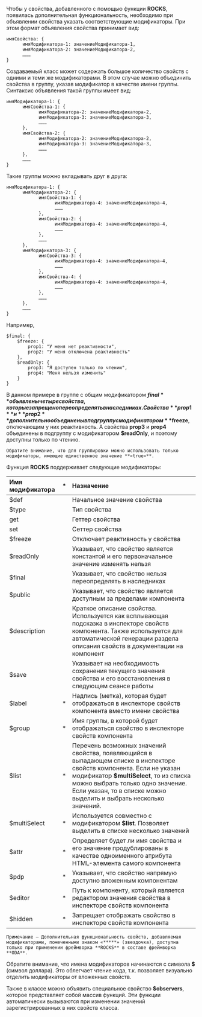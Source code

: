 ﻿Чтобы у свойства, добавленного с помощью функции **ROCKS**, появилась дополнительная функциональность, необходимо при объявлении свойства указать соответствующие модификаторы. При этом формат объявления свойства принимает вид:

```javascript_md
имяСвойства: {
      имяМодификатора-1: значениеМодификатора-1,
      имяМодификатора-2: значениеМодификатора-2,
      ………
}
```

Создаваемый класс может содержать большое количество свойств с одними и теми же модификаторами. В этом случае можно объединить свойства в группу, указав модификатор в качестве имени группы. Синтаксис объявления такой группы имеет вид:

```javascript_md
имяМодификатора-1: {
      имяСвойства-1: {
            имяМодификатора-2: значениеМодификатора-2,
            имяМодификатора-3: значениеМодификатора-3,
            ………
      },
      имяСвойства-2: {
            имяМодификатора-2: значениеМодификатора-2,
            имяМодификатора-3: значениеМодификатора-3,
            ………
      },
      ………
}
```

Такие группы можно вкладывать друг в друга:

```javascript_md
имяМодификатора-1: {
      имяМодификатора-2: {
            имяСвойства-1: {
                  имяМодификатора-4: значениеМодификатора-4,
                  ………
            },
            имяСвойства-2: {
                  имяМодификатора-4: значениеМодификатора-4,
                  ………
            },
            ………
      },
      имяМодификатора-3: {
            имяСвойства-3: {
                  имяМодификатора-4: значениеМодификатора-4,
                  ………
            },
            имяСвойства-4: {
                  имяМодификатора-4: значениеМодификатора-4,
                  ………
            },
            ………
      },
      ………
}
```

Например,

```javascript_hideGutter
$final: {
    $freeze: {
        prop1: "У меня нет реактивности",
        prop2: "У меня отключена реактивность"
    },
    $readOnly: {
        prop3: "Я доступен только по чтению",
        prop4: "Меня нельзя изменить"
    }
}
```

В данном примере в группе с общим модификатором **$final** объявлены четыре свойства, которые запрещено переопределять в наследниках. Свойства **prop1** и **prop2** дополнительно объединены в подгруппу с модификатором **$freeze**, отключающим у них реактивность. А свойства **prop3** и **prop4** объединены в подгруппу с модификатором **$readOnly**, и поэтому доступны только по чтению.

```warning_md
Обратите внимание, что для группировки можно использовать только модификаторы, имеющие единственное значение **«true»**.
```

Функция **ROCKS** поддерживает следующие модификаторы:

| Имя модификатора | *  | Назначение |
| :--------------- |:--:| :--------- |
| $def         | | Начальное значение свойства |
| $type        | | Тип свойства |
| get          | | Геттер свойства |
| set          | | Сеттер свойства |
| $freeze      | | Отключает реактивность у свойства |
| $readOnly    | | Указывает, что свойство является константой и его первоначальное значение изменять нельзя |
| $final       | | Указывает, что свойство нельзя переопределять в наследниках |
| $public      | | Указывает, что свойство является доступным за пределами компонента |
| $description | | Краткое описание свойства. Используется как всплывающая подсказка в инспекторе свойств компонента. Также используется для автоматической генерации раздела описания свойств в документации на компонент |
| $save        | | Указывает на необходимость сохранения текущего значения свойства и его восстановления в следующем сеансе работы |
| $label    | * | Надпись (метка), которая будет отображаться в инспекторе свойств компонента вместо имени свойства |
| $group | * | Имя группы, в которой будет отображаться свойство в инспекторе свойств компонента |
| $list     | * | Перечень возможных значений свойства, появляющийся в выпадающем списке в инспекторе свойств компонента. Если не указан модификатор **$multiSelect**, то из списка можно выбрать только одно значение. Если указан, то в списке можно выделить и выбрать несколько значений. |
| $multiSelect | * | Используется совместно с модификатором **$list**. Позволяет выделить в списке несколько значений |
| $attr | * | Определяет будет ли имя свойства и его значение продублированы в качестве одноименного атрибута HTML-элемента самого компонента |
| $pdp | * | Указывает, что свойство напрямую доступно вложенным компонентам |
| $editor | * | Путь к компоненту, который является редактором значения свойства в инспекторе свойств компонента |
| $hidden | * | Запрещает отображать свойство в инспекторе свойств компонента |

```faq_md_hideicon
Примечание – Дополнительная функциональность свойств, добавляемая модификаторами, помеченными знаком «*****» (звездочка), доступна только при применении фреймворка **ROCKS** в составе фреймворка **ODA**.
```

Обратите внимание, что имена модификаторов начинаются с символа **$** (символ доллара). Это облегчает чтение кода, т.к. позволяет визуально отделить модификаторы от вложенных свойств.

Также в классе можно объявить специальное свойство **$observers**, которое представляет собой массив функций. Эти функции автоматически вызываются при изменении значений зарегистрированных в них свойств класса.

